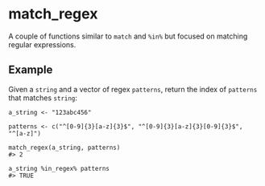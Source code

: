 # match_regex

A couple of functions similar to `match` and `%in%` but focused on matching regular expressions.

## Example

Given a `string` and a vector of regex `patterns`, return the index of `patterns` that matches `string`:

```
a_string <- "123abc456"

patterns <- c("^[0-9]{3}[a-z]{3}$", "^[0-9]{3}[a-z]{3}[0-9]{3}$", "^[a-z]")

match_regex(a_string, patterns)
#> 2

a_string %in_regex% patterns
#> TRUE
```
